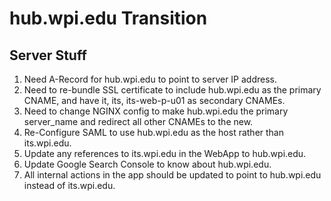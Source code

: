 # hub.wpi.edu Transition

## Server Stuff

1. Need A-Record for hub.wpi.edu to point to server IP address.
2. Need to re-bundle SSL certificate to include hub.wpi.edu as the primary CNAME, and have it, its, its-web-p-u01 as secondary CNAMEs.
3. Need to change NGINX config to make hub.wpi.edu the primary server_name and redirect all other CNAMEs to the new.
4. Re-Configure SAML to use hub.wpi.edu as the host rather than its.wpi.edu.
5. Update any references to its.wpi.edu in the WebApp to hub.wpi.edu.
6. Update Google Search Console to know about hub.wpi.edu.
7. All internal actions in the app should be updated to point to hub.wpi.edu instead of its.wpi.edu.